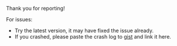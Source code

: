 Thank you for reporting!

For issues:
 * Try the latest version, it may have fixed the issue already.
 * If you crashed, please paste the crash log to [gist](https://gist.github.com/) and link it here.
